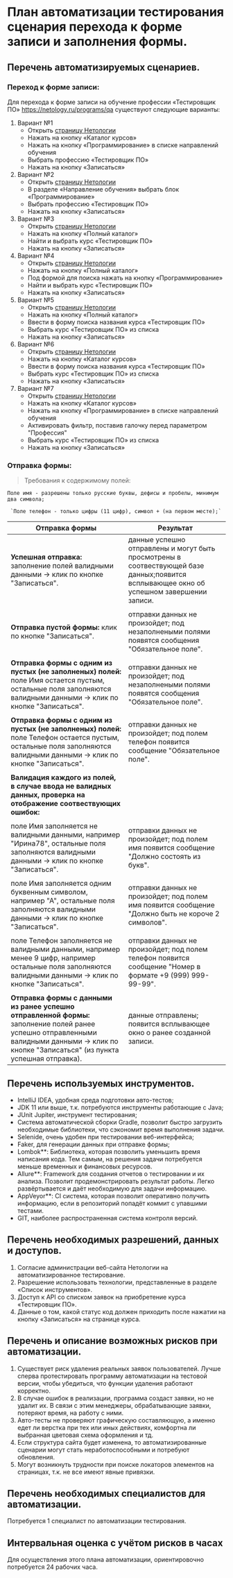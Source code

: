 
# План автоматизации тестирования сценария перехода к форме записи и заполнения формы.

## Перечень автоматизируемых сценариев.

### Переход к форме записи:

Для перехода к форме записи на обучение профессии «Тестировщик ПО» https://netology.ru/programs/qa существуют следующие варианты:

1. Вариант №1
   - Открыть [страницу Нетологии](https://netology.ru/)
   - Нажать на кнопку «Каталог курсов»
   - Нажать на кнопку «Программирование» в списке направлений обучения
   - Выбрать профессию «Тестировщик ПО»
   - Нажать на кнопку «Записаться»
2. Вариант №2
   - Открыть [страницу Нетологии](https://netology.ru/)
   - В разделе «Направление обучения» выбрать блок «Программирование»
   - Выбрать профессию «Тестировщик ПО»
   - Нажать на кнопку «Записаться»
3. Вариант №3
    - Открыть [страницу Нетологии](https://netology.ru/)
    - Нажать на кнопку «Полный каталог»
    - Найти и выбрать курс «Тестировщик ПО»
    - Нажать на кнопку «Записаться»
4. Вариант №4
    - Открыть [страницу Нетологии](https://netology.ru/)
    - Нажать на кнопку «Полный каталог»
    - Под формой для поиска нажать на кнопку «Программирование»
    - Найти и выбрать курс «Тестировщик ПО»
    - Нажать на кнопку «Записаться»
5. Вариант №5
   - Открыть [страницу Нетологии](https://netology.ru/)
   - Нажать на кнопку «Полный каталог»
   - Ввести в форму поиска названия курса «Тестировщик ПО»
   - Выбрать курс «Тестировщик ПО» из списка
   - Нажать на кнопку «Записаться»
6. Вариант №6
    - Открыть [страницу Нетологии](https://netology.ru/)
    - Нажать на кнопку «Каталог курсов»
    - Ввести в форму поиска названия курса «Тестировщик ПО»
    - Выбрать курс «Тестировщик ПО» из списка
    - Нажать на кнопку «Записаться»
7. Вариант №7
   - Открыть [страницу Нетологии](https://netology.ru/)
   - Нажать на кнопку «Каталог курсов»
   - Нажать на кнопку «Программирование» в списке направлений обучения
   - Активировать фильтр, поставив галочку перед параметром "Профессия"
   - Выбрать курс «Тестировщик ПО» из списка
   - Нажать на кнопку «Записаться»


### Отправка формы:
> Требования к содержимому полей:

`Поле имя - разрешены только русские буквы, дефисы и пробелы, минимум два символа;`

     `Поле телефон - только цифры (11 цифр), символ + (на первом месте);`



| Отправка формы                                                                                                                                                                                 | Результат                                                                                                                                |
   |------------------------------------------------------------------------------------------------------------------------------------------------------------------------------------------------|------------------------------------------------------------------------------------------------------------------------------------------|
| __Успешная отправка:__ заполнение полей валидными данными -> клик по кнопке "Записаться".                                                                                                      | данные успешно отправлены и могут быть просмотрены в соотвествующей базе данных;появится всплывающее окно об успешном завершении записи. |
|                                                                                                                                                                                                |                                                                                                                                          |
| __Отправка пустой формы:__ клик по кнопке "Записаться".                                                                                                                                        | отправки данных не произойдет; под незаполнеными полями появятся сообщения "Обязательное поле".                                          | 
|                                                                                                                                                                                                |                                                                                                                                          |
| __Отправка формы с одним из пустых (не заполненых) полей:__ поле Имя остается пустым, остальные поля заполняются валидными данными -> клик по кнопке "Записаться".                             | отправки данных не произойдет; под незаполнеными полями появятся сообщения "Обязательное поле".                                          |
|                                                                                                                                                                                                |                                                                                                                                          |
| __Отправка формы с одним из пустых (не заполненых) полей:__ поле Телефон остается пустым, остальные поля заполняются валидными данными -> клик по кнопке "Записаться".                         | отправки данных не произойдет; под полем телефон появится сообщение "Обязательное поле".                                                 |
|                                                                                                                                                                                                |                                                                                                                                          |
| __Валидация каждого из полей, в случае ввода не валидных данных, проверка на отображение соотвествующих ошибок:__                                                                              |                                                                                                                                          |
|                                                                                                                                                                                                |                                                                                                                                          |
| поле Имя заполняется не валидными данными, например "Ирина78", остальные поля заполняются валидными данными -> клик по кнопке "Записаться".                                                    | отправки данных не произойдет; под полем имя появится сообщение "Должно состоять из букв".                                               |
|                                                                                                                                                                                                |                                                                                                                                          |
| поле Имя заполняется одним буквенным символом, например "А", остальные поля заполняются валидными данными -> клик по кнопке "Записаться".                                                      | отправки данных не произойдет; под полем имя появится сообщение "Должно быть не короче 2 символов".                                      |
|                                                                                                                                                                                                |                                                                                                                                          |
| поле Телефон заполняется не валидными данными, например менее 9 цифр, например  остальные поля заполняются валидными данными -> клик по кнопке "Записаться".                                   | отправки данных не произойдет; под полем телефон появится сообщение "Номер в формате +9 (999) 999-99-99".                                |
|                                                                                                                                                                                                |                                                                                                                                          |
| __Отправка формы с данными из ранее успешно отправленной формы:__ заполнение полей ранее успешно отправленными валидными данными -> клик по кнопке "Записаться" (из пункта успешная отправка). | данные отправлены; появится всплывающее окно о ранее созданной записи.                                                                   | 


## Перечень используемых инструментов.
+ IntelliJ IDEA, удобная среда подготовки авто-тестов;
+ JDK 11 или выше, т.к. потребуются инструменты работающие с Java;
+ JUnit Jupiter, инструмент тестирования;
+ Система автоматической сборки Gradle, позволит быстро загрузить необходимые библиотеки, что сэкономит время выполнения задачи.
+ Selenide, очень удобен при тестировании веб-интерфейса;
+ Faker, для генерации данных при отправке формы;
+ Lombok**: Библиотека, которая позволить уменьшить время написания кода. Тем самым, на решения задачи потребуется меньше временных и финансовых ресурсов.
+ Allure**: Framework для создания отчетов о тестировании и их анализа. Позволит продемонстрировать результат работы. Легко развёртывается и даёт необходимую для задачи информацию.
+ AppVeyor**: CI система, которая позволит оперативно получить информацию, если в репозиторий попадёт коммит с упавшими тестами.
+ GIT, наиболее распространенная система контроля версий.

## Перечень необходимых разрешений, данных и доступов.
1. Согласие администрации веб-сайта Нетологии на автоматизированное тестирование.
2. Разрешение использовать технологии, представленные в разделе «Список инструментов».
3. Доступ к API со списком заявок на приобретение курса «Тестировщик ПО». 
4. Данные о том, какой статус код должен приходить после нажатии на кнопку «Записаться» на странице курса.

## Перечень и описание возможных рисков при автоматизации.
1. Существует риск удаления реальных заявок пользователей. Лучше сперва протестировать программу автоматизации на тестовой версии, чтобы убедиться, что функции удаления работают корректно.
2. В случае ошибок в реализации, программа создаст заявки, но не удалит их. В связи с этим менеджеры, обрабатывающие заявки, потеряют время, на работу с ними. 
3. Авто-тесты не проверяют графическую составляющую, а именно едет ли верстка при тех или иных действиях, комфортна ли выбранная цветовая схема оформления и тд.
4. Если структура сайта будет изменена, то автоматизированные сценарии могут стать неработоспособными и потребуют обновления.
5. Могут возникнуть трудности при поиске локаторов элементов на страницах, т.к. не все имеют явные привязки.

## Перечень необходимых специалистов для автоматизации.
Потребуется 1 специалист по автоматизации тестирования.

## Интервальная оценка с учётом рисков в часах
Для осуществления этого плана автоматизации, ориентировочно потребуется 24 рабочих часа.
